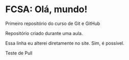 # FCSA: Olá, mundo!
 Primeiro repositório do curso de Git e GitHub

Repositório criado durante uma aula.

Essa linha eu alterei diretamente no site. Sim, é possível.

Teste de Pull

